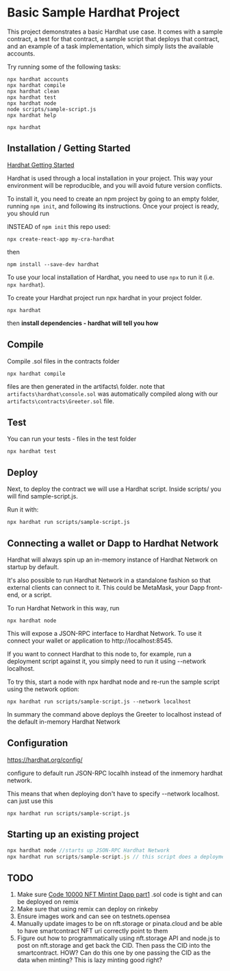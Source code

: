 # Basic Sample Hardhat Project

This project demonstrates a basic Hardhat use case. It comes with a sample contract, a test for that contract, a sample script that deploys that contract, and an example of a task implementation, which simply lists the available accounts.

Try running some of the following tasks:

```shell
npx hardhat accounts
npx hardhat compile
npx hardhat clean
npx hardhat test
npx hardhat node
node scripts/sample-script.js
npx hardhat help
```

```
npx hardhat
```

## Installation / Getting Started
[Hardhat Getting Started](https://hardhat.org/getting-started/)

Hardhat is used through a local installation in your project. This way your environment will be reproducible, and you will avoid future version conflicts.

To install it, you need to create an npm project by going to an empty folder, running `npm init`, and following its instructions. Once your project is ready, you should run

INSTEAD of `npm init` this repo used:

```
npx create-react-app my-cra-hardhat
```
then

```
npm install --save-dev hardhat
```

To use your local installation of Hardhat, you need to use `npx` to run it (i.e. `npx hardhat`).

To create your Hardhat project run npx hardhat in your project folder.
```
npx hardhat
```

then **install dependencies - hardhat will tell you how**

## Compile
Compile .sol files in the contracts folder

```
npx hardhat compile
```

files are then generated in the artifacts\ folder.
note that `artifacts\hardhat\console.sol` was automatically compiled along with our `artifacts\contracts\Greeter.sol` file.

## Test

You can run your tests - files in the test folder
```
npx hardhat test
```

## Deploy

Next, to deploy the contract we will use a Hardhat script. Inside scripts/ you will find sample-script.js.

Run it with:
```
npx hardhat run scripts/sample-script.js
```

## Connecting a wallet or Dapp to Hardhat Network
Hardhat will always spin up an in-memory instance of Hardhat Network on startup by default. 

It's also possible to run Hardhat Network in a standalone fashion so that external clients can connect to it. This could be MetaMask, your Dapp front-end, or a script.

To run Hardhat Network in this way, run 
```
npx hardhat node
```

This will expose a JSON-RPC interface to Hardhat Network. To use it connect your wallet or application to http://localhost:8545.

If you want to connect Hardhat to this node to, for example, run a deployment script against it, you simply need to run it using --network localhost.

To try this, start a node with npx hardhat node and re-run the sample script using the network option:

```
npx hardhat run scripts/sample-script.js --network localhost
```
In summary the command above deploys the Greeter to localhost instead of the default in-memory Hardhat Network

## Configuration

https://hardhat.org/config/

configure to default run JSON-RPC localhh instead of the inmemory hardhat network. 

This means that when deploying don't have to specify --network localhost. can just use this

```
npx hardhat run scripts/sample-script.js
```

## Starting up an existing project
```js
npx hardhat node //starts up JSON-RPC Hardhat Network 
npx hardhat run scripts/sample-script.js // this script does a deployment of whatever .sol files is specified inside it
```

## TODO
1. Make sure [Code 10000 NFT Mintint Dapp part1](https://www.youtube.com/watch?v=SD1DTrlJeKM&t=1942s) .sol code is tight and can be deployed on remix
2. Make sure that using remix can deploy on rinkeby
3. Ensure images work and can see on testnets.opensea
4. Manually update images to be on nft.storage or pinata.cloud and be able to have smartcontract NFT uri correctly point to them
5. Figure out how to programmatically using nft.storage API and node.js to post on nft.storage and get back the CID. Then pass the CID into the smartcontract. HOW? Can do this one by one passing the CID as the data when minting? This is lazy minting good right?